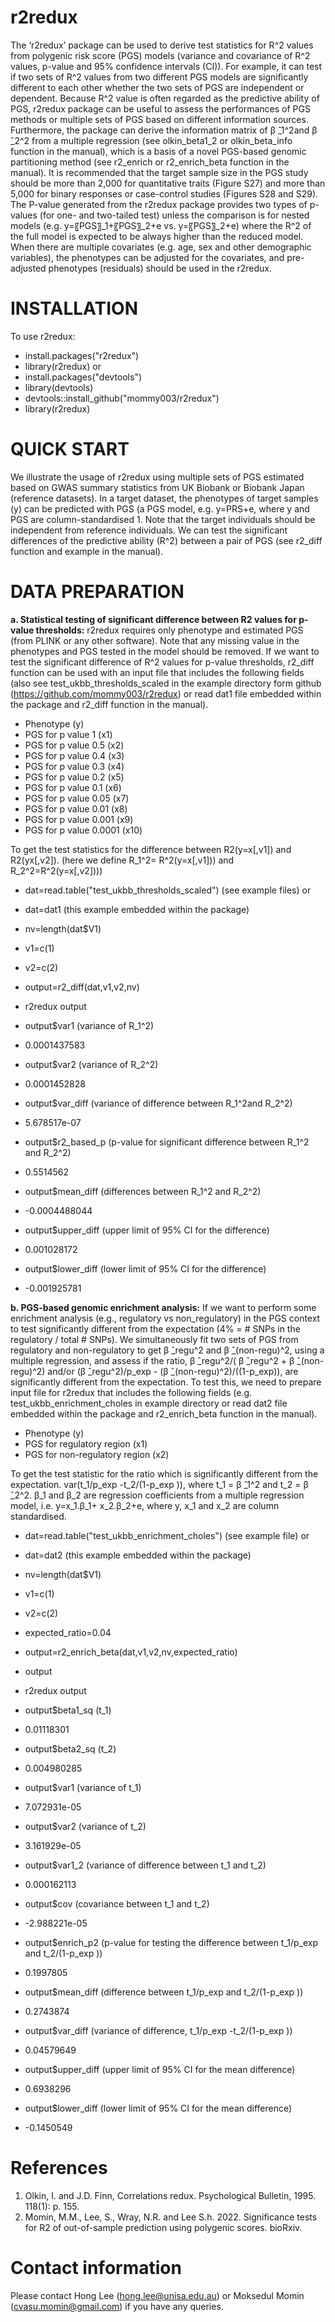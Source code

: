 # r2redux

The ‘r2redux’ package can be used to derive test statistics for R^2 values from polygenic risk score (PGS) models (variance and covariance of R^2 values, p-value and 95% confidence intervals (CI)). For example, it can test if two sets of R^2 values from two different PGS models are significantly different to each other whether the two sets of PGS are independent or dependent. Because R^2 value is often regarded as the predictive ability of PGS, r2redux package can be useful to assess the performances of PGS methods or multiple sets of PGS based on different information sources. Furthermore, the package can derive the information matrix of β ̂_1^2and β ̂_2^2 from a multiple regression (see olkin_beta1_2 or olkin_beta_info function in the manual), which is a basis of a novel PGS-based genomic partitioning method (see r2_enrich or r2_enrich_beta function in the manual). It is recommended that the target sample size in the PGS study should be more than 2,000 for quantitative traits (Figure S27) and more than 5,000 for binary responses or case-control studies (Figures S28 and S29). The P-value generated from the r2redux package provides two types of p-values (for one- and two-tailed test) unless the comparison is for nested models (e.g. y=〖PGS〗_1+〖PGS〗_2+e vs. y=〖PGS〗_2+e) where the R^2 of the full model is expected to be always higher than the reduced model.  When there are multiple covariates (e.g. age, sex and other demographic variables), the phenotypes can be adjusted for the covariates, and pre-adjusted phenotypes (residuals) should be used in the r2redux.  

# INSTALLATION
To use r2redux:
- install.packages("r2redux") 
- library(r2redux)
or
-	install.packages("devtools")
-	library(devtools)
-	devtools::install_github("mommy003/r2redux")
-	library(r2redux)


# QUICK START
We illustrate the usage of r2redux using multiple sets of PGS estimated based on GWAS summary statistics from UK Biobank or Biobank Japan (reference datasets). In a target dataset, the phenotypes of target samples (y) can be predicted with PGS (a PGS model, e.g. y=PRS+e, where y and PGS are column-standardised 1. Note that the target individuals should be independent from reference individuals. We can test the significant differences of the predictive ability (R^2) between a pair of PGS (see r2_diff function and example in the manual).

# DATA PREPARATION
**a.	Statistical testing of significant difference between R2 values for p-value thresholds:** 
r2redux requires only phenotype and estimated PGS (from PLINK or any other software). Note that any missing value in the phenotypes and PGS tested in the model should be removed. If we want to test the significant difference of R^2 values for p-value thresholds, r2_diff function can be used with an input file that includes the following fields (also see test_ukbb_thresholds_scaled in the example directory form github  (https://github.com/mommy003/r2redux)  or read dat1 file embedded within the package and r2_diff function in the manual).


- Phenotype (y)
- PGS for p value 1 (x1)
- PGS for p value 0.5 (x2)
- PGS for p value 0.4 (x3)
- PGS for p value 0.3 (x4)
- PGS for p value 0.2 (x5)
- PGS for p value 0.1 (x6)
- PGS for p value 0.05 (x7)
- PGS for p value 0.01 (x8)
- PGS for p value 0.001 (x9)
- PGS for p value 0.0001 (x10)

To get the test statistics for the difference between R2(y=x[,v1]) and R2(yx[,v2]). (here we define R_1^2= R^2(y=x[,v1])) and R_2^2=R^2(y=x[,v2])))
- dat=read.table("test_ukbb_thresholds_scaled") (see example files) or
- dat=dat1 (this example embedded within the package)
- nv=length(dat$V1)
- v1=c(1)
- v2=c(2)
- output=r2_diff(dat,v1,v2,nv)

- r2redux output
- output$var1 (variance of R_1^2)
- 0.0001437583
- output$var2 (variance of R_2^2)
- 0.0001452828
- output$var_diff (variance of difference between R_1^2and R_2^2)
- 5.678517e-07
- output$r2_based_p (p-value for significant difference between R_1^2  and R_2^2)
- 0.5514562
- output$mean_diff (differences between R_1^2 and R_2^2)
- -0.0004488044
- output$upper_diff (upper limit of 95% CI for the difference)
- 0.001028172
- output$lower_diff (lower limit of 95% CI for the difference)
- -0.001925781

 
**b. PGS-based genomic enrichment analysis:**
If we want to perform some enrichment analysis (e.g., regulatory vs non_regulatory) in the PGS context to test significantly different from the expectation (4% = # SNPs in the regulatory / total # SNPs). We simultaneously fit two sets of PGS from regulatory and non-regulatory to get β ̂_regu^2 and β ̂_(non-regu)^2, using a multiple regression, and assess if the ratio, β ̂_regu^2/( β ̂_regu^2  + β ̂_(non-regu)^2) and/or  (β ̂_regu^2)/p_exp -  (β ̂_(non-regu)^2)/((1-p_exp)), are significantly different from the expectation. To test this, we need to prepare input file for r2redux that includes the following fields (e.g. test_ukbb_enrichment_choles in example directory or read dat2 file embedded within the package and r2_enrich_beta function in the manual).
- Phenotype (y)
- PGS for regulatory region (x1)
- PGS for non-regulatory region (x2)      

To get the test statistic for the ratio which is significantly different from the expectation. var(t_1/p_exp -t_2/(1-p_exp )), where t_1 = β ̂_1^2  and t_2 = β ̂_2^2. β_1 and β_2 are regression coefficients from a multiple regression model, i.e. y=x_1.β_1+ x_2.β_2+e, where y, x_1 and x_2 are column standardised.

- dat=read.table("test_ukbb_enrichment_choles") (see example file) or 
- dat=dat2 (this example embedded within the package)
- nv=length(dat$V1)
- v1=c(1)
- v2=c(2)
- expected_ratio=0.04
- output=r2_enrich_beta(dat,v1,v2,nv,expected_ratio)
- output

- r2redux output
- output$beta1_sq (t_1)
- 0.01118301
- output$beta2_sq (t_2)
- 0.004980285
- output$var1 (variance of t_1)
- 7.072931e-05
- output$var2 (variance of t_2)
- 3.161929e-05
- output$var1_2 (variance of difference between t_1 and t_2) 
- 0.000162113  
- output$cov (covariance between t_1 and t_2) 
- -2.988221e-05
- output$enrich_p2 (p-value for testing the difference between t_1/p_exp   and t_2/(1-p_exp ))
- 0.1997805
- output$mean_diff (difference between t_1/p_exp   and t_2/(1-p_exp ))
- 0.2743874
- output$var_diff (variance of difference, t_1/p_exp -t_2/(1-p_exp ))
- 0.04579649
- output$upper_diff (upper limit of 95% CI for the mean difference)
- 0.6938296
- output$lower_diff (lower limit of 95% CI for the mean difference)
- -0.1450549


# References
1. Olkin, I. and J.D. Finn, Correlations redux. Psychological Bulletin, 1995. 118(1): p. 155.
2. Momin, M.M., Lee, S., Wray, N.R. and Lee S.h. 2022. Significance tests for R2 of out-of-sample prediction using polygenic scores. bioRxiv.

# Contact information
Please contact Hong Lee (hong.lee@unisa.edu.au) or Moksedul Momin (cvasu.momin@gmail.com) if you have any queries.
